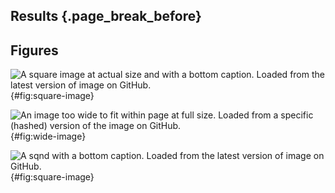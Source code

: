 ## Results {.page_break_before}

## Figures

![
**A square image at actual size and with a bottom caption.**
Loaded from the latest version of image on GitHub.
](https://github.com/sq-96/Resources/blob/c2d159caadb28736863aa92a31261dd380994ed3/test.png "Square image"){#fig:square-image}


![
**An image too wide to fit within page at full size.**
Loaded from a specific (hashed) version of the image on GitHub.
](https://github.com/manubot/resources/raw/15493970f8882fce22bef829619d3fb37a613ba5/test/wide.png "Wide image"){#fig:wide-image}

![
**A sqnd with a bottom caption.**
Loaded from the latest version of image on GitHub.
](https://github.com/sq-96/Resources/raw/c2d159caadb28736863aa92a31261dd380994ed3/test.png "Square image"){#fig:square-image}



